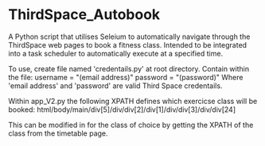 # ThirdSpace_Autobook
A Python script that utilises Seleium to automatically navigate through the ThirdSpace web pages to book a fitness class. Intended to be integrated into a task scheduler to automatically execute at a specified time.

To use, create file named 'credentails.py' at root directory. 
Contain within the file:
username = "(email address)"
password = "(password)"
 Where 'email address' and 'password' are valid Third Space credentails.
  
 Within app_V2.py the following XPATH defines which exercicse class will be booked:
 html/body/main/div[5]/div/div[2]/div[1]/div/div[3]/div/div[24]
 
This can be modified in for the class of choice by getting the XPATH of the class from the timetable page.
